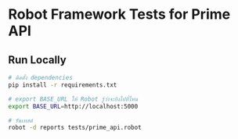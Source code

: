 # Robot Framework Tests for Prime API

## Run Locally
```bash
# ติดตั้ง dependencies
pip install -r requirements.txt

# export BASE_URL ให้ Robot รู้ว่าจะยิงไปที่ไหน
export BASE_URL=http://localhost:5000

# รันเทสต์
robot -d reports tests/prime_api.robot
